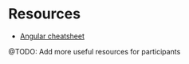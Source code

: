 # Resources

- [Angular cheatsheet](https://angular.io/guide/cheatsheet)

@TODO: Add more useful resources for participants
